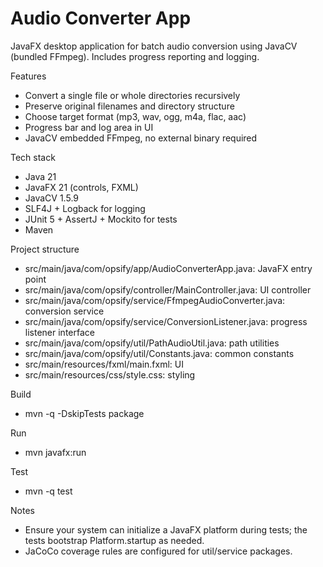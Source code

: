 # Audio Converter App

JavaFX desktop application for batch audio conversion using JavaCV (bundled FFmpeg). Includes progress reporting and logging.

Features
- Convert a single file or whole directories recursively
- Preserve original filenames and directory structure
- Choose target format (mp3, wav, ogg, m4a, flac, aac)
- Progress bar and log area in UI
- JavaCV embedded FFmpeg, no external binary required

Tech stack
- Java 21
- JavaFX 21 (controls, FXML)
- JavaCV 1.5.9
- SLF4J + Logback for logging
- JUnit 5 + AssertJ + Mockito for tests
- Maven

Project structure
- src/main/java/com/opsify/app/AudioConverterApp.java: JavaFX entry point
- src/main/java/com/opsify/controller/MainController.java: UI controller
- src/main/java/com/opsify/service/FfmpegAudioConverter.java: conversion service
- src/main/java/com/opsify/service/ConversionListener.java: progress listener interface
- src/main/java/com/opsify/util/PathAudioUtil.java: path utilities
- src/main/java/com/opsify/util/Constants.java: common constants
- src/main/resources/fxml/main.fxml: UI
- src/main/resources/css/style.css: styling

Build
- mvn -q -DskipTests package

Run
- mvn javafx:run

Test
- mvn -q test

Notes
- Ensure your system can initialize a JavaFX platform during tests; the tests bootstrap Platform.startup as needed.
- JaCoCo coverage rules are configured for util/service packages.
